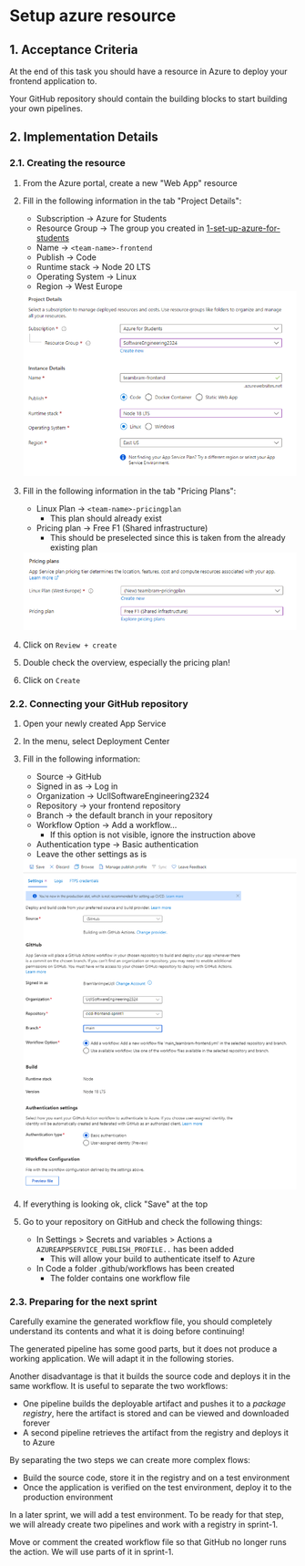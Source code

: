 # Setup azure resource

## 1. Acceptance Criteria

At the end of this task you should have a resource in Azure to deploy your frontend application to.

Your GitHub repository should contain the building blocks to start building your own pipelines.

## 2. Implementation Details

### 2.1. Creating the resource

1. From the Azure portal, create a new "Web App" resource
1. Fill in the following information in the tab "Project Details":
    * Subscription -> Azure for Students
    * Resource Group -> The group you created in [1-set-up-azure-for-students](../../1-azure/1-set-up-azure-for-students.md)
    * Name -> `<team-name>-frontend`
    * Publish -> Code
    * Runtime stack -> Node 20 LTS
    * Operating System -> Linux
    * Region -> West Europe

    <a href="./images/2-1-Azure-Web-App-Project-Details.png">
        <img src="./images/2-1-Azure-Web-App-Project-Details.png">
    </a>

1. Fill in the following information in the tab "Pricing Plans":
    * Linux Plan -> `<team-name>-pricingplan`
        * This plan should already exist
    * Pricing plan -> Free F1 (Shared infrastructure)
        * This should be preselected since this is taken from the already existing plan

    <a href="./images/2-2-Azure-Web-App-Pricing-Details.png">
        <img src="./images/2-2-Azure-Web-App-Pricing-Details.png">
    </a>

1. Click on `Review + create`
1. Double check the overview, especially the pricing plan!
1. Click on `Create`

### 2.2. Connecting your GitHub repository

1. Open your newly created App Service
1. In the menu, select Deployment Center
1. Fill in the following information:
    * Source -> GitHub
    * Signed in as -> Log in
    * Organization -> UcllSoftwareEngineering2324
    * Repository -> your frontend repository
    * Branch -> the default branch in your repository
    * Workflow Option -> Add a workflow...
      * If this option is not visible, ignore the instruction above
    * Authentication type -> Basic authentication
    * Leave the other settings as is
    
    <a href="./images/2-3-Azure-Web-App-Deployment-Center.png">
        <img src="./images/2-3-Azure-Web-App-Deployment-Center.png">
    </a>

1. If everything is looking ok, click "Save" at the top
1. Go to your repository on GitHub and check the following things:
    * In Settings > Secrets and variables > Actions a `AZUREAPPSERVICE_PUBLISH_PROFILE..` has been added
        * This will allow your build to authenticate itself to Azure
    * In Code a folder .github/workflows has been created
        * The folder contains one workflow file

### 2.3. Preparing for the next sprint

Carefully examine the generated workflow file, you should completely understand its contents and what it is doing before continuing!

The generated pipeline has some good parts, but it does not produce a working application. We will adapt it in the following stories.

Another disadvantage is that it builds the source code and deploys it in the same workflow. It is useful to separate the two workflows:

* One pipeline builds the deployable artifact and pushes it to a _package registry_, here the artifact is stored and can be viewed and downloaded forever
* A second pipeline retrieves the artifact from the registry and deploys it to Azure

By separating the two steps we can create more complex flows:

* Build the source code, store it in the registry and on a test environment
* Once the application is verified on the test environment, deploy it to the production environment

In a later sprint, we will add a test environment. To be ready for that step, we will already create two pipelines and work with a registry in sprint-1.

Move or comment the created workflow file so that GitHub no longer runs the action. We will use parts of it in sprint-1.